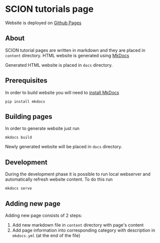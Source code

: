 # SCION tutorials page

Website is deployed on [Github Pages](https://netsec-ethz.github.io/scion-tutorials/)

## About

SCION tutorial pages are written in markdown and they are placed in `content` directory. HTML website is generated using [MkDocs](http://www.mkdocs.org/)

Generated HTML website is placed in `docs` directory.

## Prerequisites

In order to build website you will need to [install MkDocs](http://www.mkdocs.org/#installation)
```shell
pip install mkdocs
```
## Building pages

In order to generate website just run 

```shell
mkdocs build
```

Newly generated website will be placed in `docs` directory.

## Development

During the development phase it is possible to run local webserver and automatically refresh website content. To do this run

```shell
mkdocs serve
```

## Adding new page

Adding new page consists of 2 steps:

1. Add new markdown file in `content` directory with page's content
2. Add page information into corresponding category with description in `mkdocs.yml` (at the end of the file)


